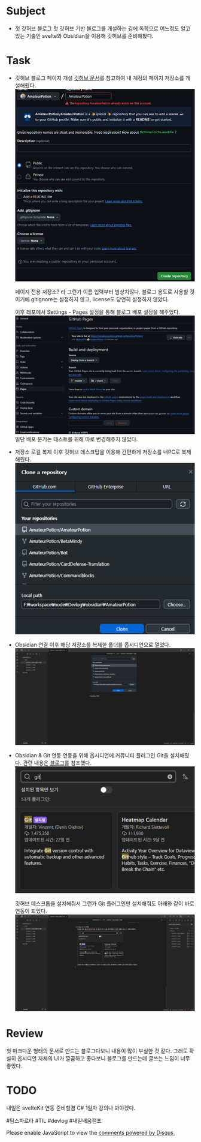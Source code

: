 # Subject
* 첫 깃허브 블로그
	첫 깃허브 기반 블로그를 개설하는 김에 독학으로 어느정도 알고있는 기술인 svelte와 Obsidian을 이용해 깃허브를 준비해봤다.

# Task
* 깃허브 블로그 페이지 개설
	[깃허브 문서](https://docs.github.com/ko/pages/quickstart)를 참고하여 내 계정의 페이지 저장소를 개설해줬다.
	![image](20250411_1.png)
	
	페이지 전용 저장소? 라 그런가 이름 입력부터 범상치않다. 블로그 용도로 사용할 것이기에 gitignore는 설정하지 않고, license도 당연히 설정하지 않았다. 
	
	이후 레포에서 Settings - Pages 설정을 통해 블로그 배포 설정을 해주었다.
	![image](20250411_2.png)
	일단 배포 분기는 테스트를 위해 따로 변경해주지 않았다.


* 저장소 로컬 복제
	이후 깃허브 데스크탑을 이용해 간편하게 저장소를 내PC로 복제해줬다.
	![image](20250411_3.png)

* Obsidian 연결
	이후 해당 저장소를 복제한 폴더를 옵시디언으로 열었다.
	![image](20250411_4.png)

* Obsidian & Git 연동
	연동을 위해 옵시디언에 커뮤니티 플러그인 Git을 설치해줬다. 관련 내용은 [블로그](https://alive-wong.tistory.com/65)를 참조했다.
	![image](20250411_5.png)
	
	깃허브 데스크톱을 설치해줘서 그런가 Git 플러그인만 설치해줘도 아래와 같이 바로 연동이 되었다.
	![image](20250411_6.png)


# Review
첫 마크다운 형태의 문서로 만드는 블로그다보니 내용이 많이 부실한 것 같다. 그래도 확실히 옵시디언 자체의 UI가 깔끔하고 좋다보니 블로그를 만드는데 글쓰는 느낌이 너무 좋았다.


# TODO
내일은 svelteKit 연동 준비할겸 C# 1일차 강의나 봐야겠다.


 #팀스파르타 #TIL #devlog #내일배움캠프


<div id="disqus_thread"></div>
<script>
    /**
    *  RECOMMENDED CONFIGURATION VARIABLES: EDIT AND UNCOMMENT THE SECTION BELOW TO INSERT DYNAMIC VALUES FROM YOUR PLATFORM OR CMS.
    *  LEARN WHY DEFINING THESE VARIABLES IS IMPORTANT: https://disqus.com/admin/universalcode/#configuration-variables    */
    /*
    var disqus_config = function () {
    this.page.url = PAGE_URL;  // Replace PAGE_URL with your page's canonical URL variable
    this.page.identifier = PAGE_IDENTIFIER; // Replace PAGE_IDENTIFIER with your page's unique identifier variable
    };
    */
    (function() { // DON'T EDIT BELOW THIS LINE
    var d = document, s = d.createElement('script');
    s.src = 'https://devpotion.disqus.com/embed.js';
    s.setAttribute('data-timestamp', +new Date());
    (d.head || d.body).appendChild(s);
    })();
</script>
<noscript>Please enable JavaScript to view the <a href="https://disqus.com/?ref_noscript">comments powered by Disqus.</a></noscript>
